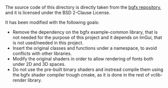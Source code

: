 The source code of this directory is directly taken from the [bgfx repository](https://github.com/bkaradzic/bgfx), and it is licensed under the BSD 2-Clause License. 

It has been modified with the following goals:
- Remove the dependency on the bgfx example-common library, that is not needed for the purpose of this project and it depends on ImGui, that is not used/needed in this project.
- Insert the original classes and functions under a namespace, to avoid conflicts with other libraries.
- Modify the original shaders in order to allow rendering of fonts both under 2D and 3D spaces.
- Do not use the pre-built binary shaders and instread compile them using the bgfx shader compiler trough cmake, as it is done in the rest of vclib-render library.